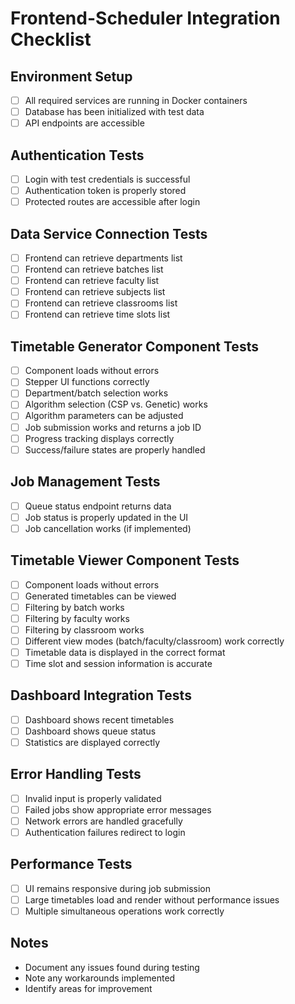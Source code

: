 # Frontend-Scheduler Integration Checklist

## Environment Setup
- [ ] All required services are running in Docker containers
- [ ] Database has been initialized with test data
- [ ] API endpoints are accessible

## Authentication Tests
- [ ] Login with test credentials is successful
- [ ] Authentication token is properly stored
- [ ] Protected routes are accessible after login

## Data Service Connection Tests
- [ ] Frontend can retrieve departments list
- [ ] Frontend can retrieve batches list
- [ ] Frontend can retrieve faculty list
- [ ] Frontend can retrieve subjects list
- [ ] Frontend can retrieve classrooms list
- [ ] Frontend can retrieve time slots list

## Timetable Generator Component Tests
- [ ] Component loads without errors
- [ ] Stepper UI functions correctly
- [ ] Department/batch selection works
- [ ] Algorithm selection (CSP vs. Genetic) works
- [ ] Algorithm parameters can be adjusted
- [ ] Job submission works and returns a job ID
- [ ] Progress tracking displays correctly
- [ ] Success/failure states are properly handled

## Job Management Tests
- [ ] Queue status endpoint returns data
- [ ] Job status is properly updated in the UI
- [ ] Job cancellation works (if implemented)

## Timetable Viewer Component Tests
- [ ] Component loads without errors
- [ ] Generated timetables can be viewed
- [ ] Filtering by batch works
- [ ] Filtering by faculty works
- [ ] Filtering by classroom works
- [ ] Different view modes (batch/faculty/classroom) work correctly
- [ ] Timetable data is displayed in the correct format
- [ ] Time slot and session information is accurate

## Dashboard Integration Tests
- [ ] Dashboard shows recent timetables
- [ ] Dashboard shows queue status
- [ ] Statistics are displayed correctly

## Error Handling Tests
- [ ] Invalid input is properly validated
- [ ] Failed jobs show appropriate error messages
- [ ] Network errors are handled gracefully
- [ ] Authentication failures redirect to login

## Performance Tests
- [ ] UI remains responsive during job submission
- [ ] Large timetables load and render without performance issues
- [ ] Multiple simultaneous operations work correctly

## Notes
- Document any issues found during testing
- Note any workarounds implemented
- Identify areas for improvement
